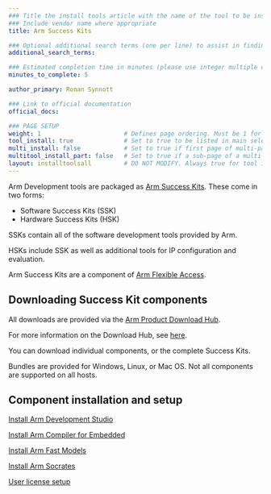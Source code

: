 ```yaml
---
### Title the install tools article with the name of the tool to be installed
### Include vendor name where appropriate
title: Arm Success Kits

### Optional additional search terms (one per line) to assist in finding the article
additional_search_terms:

### Estimated completion time in minutes (please use integer multiple of 5)
minutes_to_complete: 5

author_primary: Ronan Synnott

### Link to official documentation
official_docs: 

### PAGE SETUP
weight: 1                       # Defines page ordering. Must be 1 for first (or only) page.
tool_install: true              # Set to true to be listed in main selection page, else false
multi_install: false            # Set to true if first page of multi-page article, else false
multitool_install_part: false   # Set to true if a sub-page of a multi-page article, else false
layout: installtoolsall         # DO NOT MODIFY. Always true for tool install articles
---
```

Arm Development tools are packaged as [Arm Success Kits](https://www.arm.com/products/development-tools/success-kits). These come in two forms:

- Software Success Kits (SSK)
- Hardware Success Kits (HSK)

SSKs contain all of the software development tools provided by Arm.

HSKs include SSK as well as additional tools for IP configuration and evaluation.

Arm Success Kits are a component of [Arm Flexible Access](https://www.arm.com/en/products/flexible-access).

## Downloading Success Kit components

All downloads are provided via the [Arm Product Download Hub](https://developer.arm.com/downloads).

For more information on the Download Hub, see [here](../pdh).

You can download individual components, or the complete Success Kits.

Bundles are provided for Windows, Linux, or Mac OS. Not all components are supported on all hosts.

## Component installation and setup

[Install Arm Development Studio](../armds/)

[Install Arm Compiler for Embedded](../armclang/)

[Install Arm Fast Models](../fm/)

[Install Arm Socrates](../socrates/)

[User license setup](../license/)
